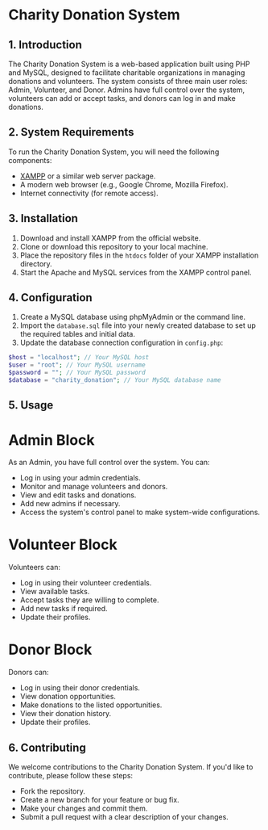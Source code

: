 # Charity Donation System

## 1. Introduction

The Charity Donation System is a web-based application built using PHP and MySQL, designed to facilitate charitable organizations in managing donations and volunteers. The system consists of three main user roles: Admin, Volunteer, and Donor. Admins have full control over the system, volunteers can add or accept tasks, and donors can log in and make donations.

## 2. System Requirements

To run the Charity Donation System, you will need the following components:

- [XAMPP](https://www.apachefriends.org/index.html) or a similar web server package.
- A modern web browser (e.g., Google Chrome, Mozilla Firefox).
- Internet connectivity (for remote access).

## 3. Installation

1. Download and install XAMPP from the official website.
2. Clone or download this repository to your local machine.
3. Place the repository files in the `htdocs` folder of your XAMPP installation directory.
4. Start the Apache and MySQL services from the XAMPP control panel.

## 4. Configuration

1. Create a MySQL database using phpMyAdmin or the command line.
2. Import the `database.sql` file into your newly created database to set up the required tables and initial data.
3. Update the database connection configuration in `config.php`:

```php
$host = "localhost"; // Your MySQL host
$user = "root"; // Your MySQL username
$password = ""; // Your MySQL password
$database = "charity_donation"; // Your MySQL database name
```

## 5. Usage

# Admin Block

As an Admin, you have full control over the system. You can:

- Log in using your admin credentials.
- Monitor and manage volunteers and donors.
- View and edit tasks and donations.
- Add new admins if necessary.
- Access the system's control panel to make system-wide configurations.
  
# Volunteer Block

Volunteers can:

- Log in using their volunteer credentials.
- View available tasks.
- Accept tasks they are willing to complete.
- Add new tasks if required.
- Update their profiles.
  
# Donor Block

Donors can:

- Log in using their donor credentials.
- View donation opportunities.
- Make donations to the listed opportunities.
- View their donation history.
- Update their profiles.

## 6. Contributing

We welcome contributions to the Charity Donation System. If you'd like to contribute, please follow these steps:

- Fork the repository.
- Create a new branch for your feature or bug fix.
- Make your changes and commit them.
- Submit a pull request with a clear description of your changes.

